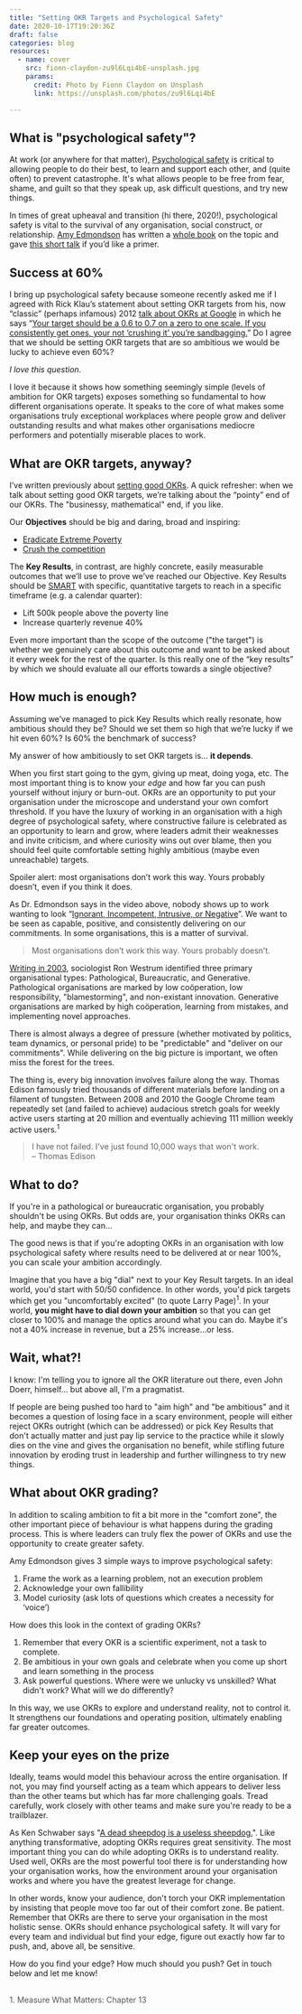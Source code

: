 ```yaml
---
title: "Setting OKR Targets and Psychological Safety"
date: 2020-10-17T19:20:36Z
draft: false
categories: blog  
resources:
  - name: cover
    src: fionn-claydon-zu9l6Lqi4bE-unsplash.jpg
    params:
      credit: Photo by Fionn Claydon on Unsplash
      link: https://unsplash.com/photos/zu9l6Lqi4bE

---
```


## What is "psychological safety"?

At work (or anywhere for that matter), [Psychological safety](https://en.wikipedia.org/wiki/Psychological_safety) is critical to allowing people to do their best, to learn and support each other, and (quite often) to prevent catastrophe. It's what allows people to be free from fear, shame, and guilt so that they speak up, ask difficult questions, and try new things. 

In times of great upheaval and transition (hi there, 2020!), psychological safety is vital to the survival of any organisation, social construct, or relationship. [Amy Edmondson](https://www.hbs.edu/faculty/Pages/profile.aspx?facId=6451) has written a [whole book](https://fearlessorganization.com/) on the topic and gave [this short talk](https://www.youtube.com/watch?v=LhoLuui9gX8) if you’d like a primer.

## Success at 60%

I bring up psychological safety because someone recently asked me if I agreed with Rick Klau’s statement about setting OKR targets from his, now “classic” (perhaps infamous) 2012 [talk about OKRs at Google](https://library.gv.com/how-google-sets-goals-okrs-a1f69b0b72c7) in which he says “[Your target should be a 0.6 to 0.7 on a zero to one scale. If you consistently get ones, your not ‘crushing it’ you’re sandbagging.](https://www.youtube.com/watch?v=mJB83EZtAjc&feature=emb_title&t=27m48s)” Do I agree that we should be setting OKR targets that are so ambitious we would be lucky to achieve even 60%? 

*I love this question.*

I love it because it shows how something seemingly simple (levels of ambition for OKR targets) exposes something so fundamental to how different organisations operate. It speaks to the core of what makes some organisations truly exceptional workplaces where people grow and deliver outstanding results and what makes other organisations mediocre performers and potentially miserable places to work.

## What are OKR targets, anyway?
I’ve written previously about [setting good OKRs](https://www.peterkappus.com/blog/running-an-okr-setting-workshop/). A quick refresher: when we talk about setting good OKR targets, we’re talking about the “pointy” end of our OKRs. The "businessy, mathematical" end, if you like.

Our **Objectives** should be big and daring, broad and inspiring:

* [Eradicate Extreme Poverty](https://www.one.org/)
* [Crush the competition](https://newsroom.intel.com/news/intel-50-8086-operation-crush/)

The **Key Results**, in contrast, are highly concrete, easily measurable outcomes that we’ll use to prove we’ve reached our Objective. Key Results should be [SMART](https://en.wikipedia.org/wiki/SMART_criteria) with specific, quantitative targets to reach in a specific timeframe (e.g. a calendar quarter): 

* Lift 500k people above the poverty line
* Increase quarterly revenue 40%

Even more important than the scope of the outcome ("the target") is whether we genuinely care about this outcome and want to be asked about it every week for the rest of the quarter. Is this really one of the “key results” by which we should evaluate all our efforts towards a single objective?

## How much is enough?

Assuming we’ve managed to pick Key Results which really resonate, how ambitious should they be? Should we set them so high that we’re lucky if we hit even 60%? Is 60% the benchmark of success?

My answer of how ambitiously to set OKR targets is… **it depends**. 

When you first start going to the gym, giving up meat, doing yoga, etc. The most important thing is to know your _edge_ and how far you can push yourself without injury or burn-out. OKRs are an opportunity to put your organisation under the microscope and understand your own comfort threshold. If you have the luxury of working in an organisation with a high degree of psychological safety, where constructive failure is celebrated as an opportunity to learn and grow, where leaders admit their weaknesses and invite criticism, and where curiosity wins out over blame, then you should feel quite comfortable setting highly ambitious (maybe even unreachable) targets. 

Spoiler alert: most organisations don’t work this way. Yours probably doesn’t, even if you think it does.

As Dr. Edmondson says in the video above, nobody shows up to work wanting to look “[Ignorant, Incompetent, Intrusive, or Negative](https://www.youtube.com/watch?v=LhoLuui9gX8&t=1m40s)”. We want to be seen as capable, positive, and consistently delivering on our commitments. In some organisations, this is a matter of survival. 

> Most organisations don’t work this way. Yours probably doesn’t.


 [Writing in 2003](https://www.researchgate.net/publication/8150380_A_Typology_of_Organisational_Cultures), sociologist Ron Westrum identified three primary organisational types:  Pathological, Bureaucratic, and Generative. Pathological organisations are marked by low coöperation, low responsibility, "blamestorming", and non-existant innovation. Generative organisations are marked by high coöperation, learning from mistakes, and implementing novel approaches.
 
There is almost always a degree of pressure (whether motivated by politics, team dynamics, or personal pride) to be "predictable" and "deliver on our commitments". While delivering on the big picture is important, we often miss the forest for the trees. 

The thing is, every big innovation involves failure along the way. Thomas Edison famously tried thousands of different materials before landing on a filament of tungsten. Between 2008 and 2010 the Google Chrome team repeatedly set (and failed to achieve) audacious stretch goals for weekly active users starting at 20 million and eventually achieving 111 million weekly active users.<sup>1</sup>

> I have not failed. I've just found 10,000 ways that won't work. <br> – Thomas Edison

## What to do?

If you're in a pathological or bureaucratic organisation, you probably shouldn't be using OKRs. But odds are, your organisation thinks OKRs can help, and maybe they can...

The good news is that if you're adopting OKRs in an organisation with low psychological safety where results need to be delivered at or near 100%, you can scale your ambition accordingly.

Imagine that you have a big "dial" next to your Key Result targets. In an ideal world, you'd start with 50/50 confidence. In other words, you'd pick targets which get you "uncomfortably excited" (to quote Larry Page)<sup>1</sup>. In your world, **you might have to dial down your ambition** so that you can get closer to 100% and manage the optics around what you can do. Maybe it's not a 40% increase in revenue, but a 25% increase...or less.

## Wait, what?! 

I know: I'm telling you to ignore all the OKR literature out there, even John Doerr, himself... but above all, I'm a pragmatist. 

If people are being pushed too hard to "aim high" and "be ambitious" and it becomes a question of losing face in a scary environment, people will either reject OKRs outright (which can be addressed) or pick Key Results that don't actually matter and just pay lip service to the practice while it slowly dies on the vine and gives the organisation no benefit, while stifling future innovation by eroding trust in leadership and further willingness to try new things.

## What about OKR grading?

In addition to scaling ambition to fit a bit more in the "comfort zone", the other important piece of behaviour is what happens during the grading process. This is where leaders can truly flex the power of OKRs and use the opportunity to create greater safety.

Amy Edmondson gives 3 simple ways to improve psychological safety:

1. Frame the work as a learning problem, not an execution problem
2. Acknowledge your own fallibility
3. Model curiosity (ask lots of questions which creates a necessity for ‘voice’)

How does this look in the context of grading OKRs?

1. Remember that every OKR is a scientific experiment, not a task to complete.
2. Be ambitious in your own goals and celebrate when you come up short and learn something in the process
3. Ask powerful questions. Where were we unlucky vs unskilled? What didn't work? What will we do differently? 

In this way, we use OKRs to explore and understand reality, not to control it. It strengthens our foundations and operating position, ultimately enabling far greater outcomes.

## Keep your eyes on the prize

Ideally, teams would model this behaviour across the entire organisation. If not, you may find yourself acting as a team which appears to deliver less than the other teams but which has far more challenging goals. Tread carefully, work closely with other teams and make sure you're ready to be a trailblazer.

As Ken Schwaber says "[A dead sheepdog is a useless sheepdog.](https://littlecode.in/2019/07/30/a-dead-scrum-master-is-a-useless-scrum-master-ken-schwaber/#:~:text=A%20DEAD%20Scrum%20Master%20is%20a%20USELESS%20Scrum%20Master%20%E2%80%93%20Ken%20Schwaber,-In%20Ken%20Schwaber's&text=Remember%20that%20Scrum%20is%20the,%E2%80%9C)". Like anything transformative, adopting OKRs requires great sensitivity. The most important thing you can do while adopting OKRs is to understand reality. Used well, OKRs are the most powerful tool there is for understanding how your organisation works, how the environment around your organisation works and where you have the greatest leverage for change.

In other words, know your audience, don't torch  your OKR implementation by insisting that people move too far out of their comfort zone. Be patient. Remember that OKRs are there to serve your organisation in the most holistic sense. OKRs should enhance psychological safety. It will vary for every team and individual but find your edge, figure out exactly how far to push, and, above all, be sensitive. 

How do you find your edge? How much should you push? Get in touch below and let me know!


<div style="color:#555; padding: 1rem 0">1. Measure What Matters: Chapter 13</div>
